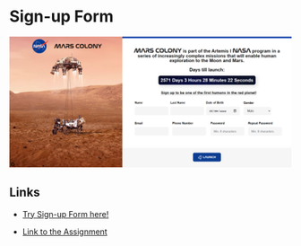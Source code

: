 # Sign-up Form
![](https://github.com/FrancoCanzani/Sign-Up-Form/blob/master/images/screenshot.png)

## Links
- [Try Sign-up Form here!](https://francocanzani.github.io/Sign-Up-Form/)

- [Link to the Assignment](https://www.theodinproject.com/paths/full-stack-javascript/courses/intermediate-html-and-css/lessons/sign-up-form)
